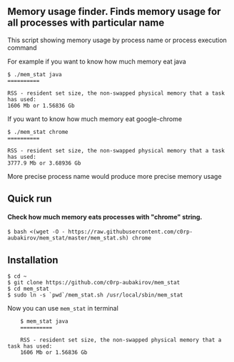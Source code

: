 ## Memory usage finder. Finds memory usage for all processes with particular name

This script showing memory usage by process name or process execution command

For example if you want to know how much memory eat java

    $ ./mem_stat java
	==========

	RSS - resident set size, the non-swapped physical memory that a task has used: 
	1606 Mb or 1.56836 Gb


If you want to know how much memory eat google-chrome

    $ ./mem_stat chrome
	==========

	RSS - resident set size, the non-swapped physical memory that a task has used: 
	3777.9 Mb or 3.68936 Gb


More precise process name would produce more precise memory usage


## Quick run

#### Check how much memory eats processes with "chrome" string.

	$ bash <(wget -O - https://raw.githubusercontent.com/c0rp-aubakirov/mem_stat/master/mem_stat.sh) chrome

## Installation

	$ cd ~
	$ git clone https://github.com/c0rp-aubakirov/mem_stat
	$ cd mem_stat
	$ sudo ln -s `pwd`/mem_stat.sh /usr/local/sbin/mem_stat

Now you can use `mem_stat` in terminal


        $ mem_stat java
        ==========                    
                        
        RSS - resident set size, the non-swapped physical memory that a task has used: 
        1606 Mb or 1.56836 Gb         
